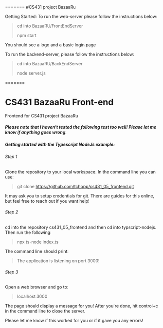 =======
#CS431 project BazaaRu

Getting Started:
To run the web-server please follow the instructions below:

> cd into BazaaRU/FrontEndServer
>
> npm start

You should see a logo and a basic login page

To run the backend-server, please follow the instructions below:

>cd into BazaaRU/BackEndServer
>
>node server.js

=======
# CS431 BazaaRu Front-end

Frontend for CS431 project BazaaRu

##### Please note that I haven't tested the following test too well! Please let me know if anything goes wrong. 

##### Getting started with the Typescript NodeJs example:

###### Step 1

Clone the repository to your local workspace. In the command line you can use:
> git clone https://github.com/tchopp/cs431_05_frontend.git

It may ask you to setup credentials for git. There are guides for this online, but feel free to reach out if you want help!

###### Step 2

cd into the repository cs431_05_frontend and then cd into typscript-nodejs. Then run the following:
> npx ts-node index.ts

The command line should print:
> The application is listening on port 3000!

###### Step 3

Open a web browser and go to:
> localhost:3000

The page should display a message for you!
After you're done, hit control+c in the command line to close the server.

Please let me know if this worked for you or if it gave you any errors!

